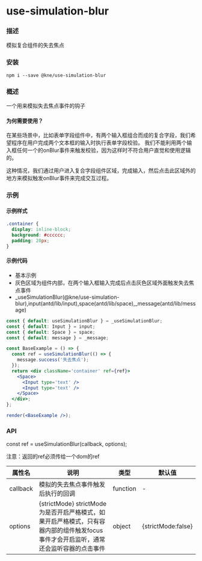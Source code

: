 
# use-simulation-blur


### 描述

模拟复合组件的失去焦点


### 安装

```shell
npm i --save @kne/use-simulation-blur
```


### 概述

一个用来模拟失去焦点事件的钩子

#### 为何需要使用？

在某些场景中，比如表单字段组件中，有两个输入框组合而成的复合字段，我们希望程序在用户完成两个文本框的输入时执行表单字段校验。
我们不能利用两个输入框任何一个的onBlur事件来触发校验，因为这样时不符合用户直觉和使用逻辑的。

这种情况，我们通过用户进入复合字段组件区域，完成输入，然后点击此区域外的地方来模拟触发onBlur事件来完成交互过程。


### 示例


#### 示例样式

```scss
.container {
  display: inline-block;
  background: #cccccc;
  padding: 20px;
}
```

#### 示例代码

- 基本示例
- 灰色区域为组件内部，在两个输入框输入完成后点击灰色区域外面触发失去焦点事件
- _useSimulationBlur(@kne/use-simulation-blur),input(antd/lib/input),space(antd/lib/space),_message(antd/lib/message)

```jsx
const { default: useSimulationBlur } = _useSimulationBlur;
const { default: Input } = input;
const { default: Space } = space;
const { default: message } = _message;

const BaseExample = () => {
  const ref = useSimulationBlur(() => {
    message.success('失去焦点');
  });
  return <div className='container' ref={ref}>
    <Space>
      <Input type='text' />
      <Input type='text' />
    </Space>
  </div>;
};

render(<BaseExample />);

```


### API

const ref = useSimulationBlur(callback, options);

注意：返回的ref必须传给一个dom的ref

|属性名|说明|类型| 默认值                |
|  ---  | ---  | --- |--------------------|
|callback|模拟的失去焦点事件触发后执行的回调|function| -                  |
|options|{strictMode} strictMode为是否开启严格模式，如果开启严格模式，只有容器内部的组件触发focus事件才会开启监听，通常还会监听容器的点击事件|object| {strictMode:false} |

